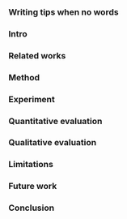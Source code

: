 ### Writing tips when no words


### Intro


### Related works


### Method


### Experiment


### Quantitative evaluation


### Qualitative evaluation


### Limitations


### Future work


### Conclusion
